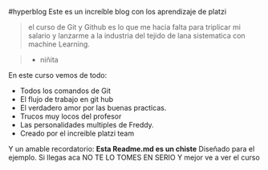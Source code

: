 #hyperblog
Este es un increíble blog con los aprendizaje de platzi
> el curso de Git y Github es lo que me hacia falta para triplicar mi salario y lanzarme a la industria del tejido de lana sistematica con machine  Learning.

> -  niñita

En este curso vemos de todo:
- Todos los comandos de Git
-  El flujo de trabajo en git hub 
- El verdadero amor por las buenas practicas.
- Trucos muy locos del profesor
-  Las personalidades multiples de Freddy.
- Creado por el increible platzi team

Y un amable recordatorio: **Esta Readme.md es un chiste** Diseñado para el ejemplo. Si llegas aca NO TE LO TOMES EN SERIO Y mejor ve a ver el curso